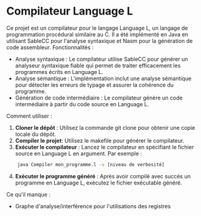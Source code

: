 # Compilateur Language L

Ce projet est un compilateur pour le langage Language L, un langage de programmation procédural similaire au C. Il a été implémenté en Java en utilisant SableCC pour l'analyse syntaxique et Nasm pour la génération de code assembleur. 
Fonctionnalités :
  - Analyse syntaxique : Le compilateur utilise SableCC pour générer un analyseur syntaxique fiable qui permet de traiter efficacement les programmes écrits en Language L.
  - Analyse sémantique : L'implémentation inclut une analyse sémantique pour détecter les erreurs de typage et assurer la cohérence du programme.
  - Génération de code intermédiaire : Le compilateur génère un code intermédiaire à partir du code source en Language L.

Comment utiliser : 

  1. **Cloner le dépôt** : Utilisez la commande git clone pour obtenir une copie locale du dépôt.
  2. **Compiler le projet**: Utilisez le makefile pour générer le compilateur.
  3. **Exécuter le compilateur** : Lancez le compilateur en spécifiant le fichier source en Language L en argument. Par exemple :
```bash
    java Compiler mon_programme.l -v [niveau de verbosité]
```
  4. **Exécuter le programme généré** : Après avoir compilé avec succès un programme en Language L, exécutez le fichier exécutable généré.

Ce qu'il manque : 
  - Graphe d'analyse/interférence pour l'utilisations des registres